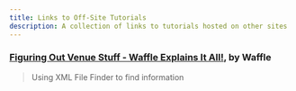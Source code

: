 ```yaml
---
title: Links to Off-Site Tutorials
description: A collection of links to tutorials hosted on other sites
---
```


### [Figuring Out Venue Stuff - Waffle Explains It All!](https://www.youtube.com/watch?v=NZds6z9KuW0), by Waffle
> Using XML File Finder to find information